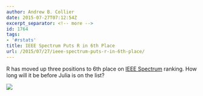 ```yaml
---
author: Andrew B. Collier
date: 2015-07-27T07:12:54Z
excerpt_separator: <!-- more -->
id: 1764
tags:
- '#rstats'
title: IEEE Spectrum Puts R in 6th Place
url: /2015/07/27/ieee-spectrum-puts-r-in-6th-place/
---
```


R has moved up three positions to 6th place on [IEEE Spectrum](http://spectrum.ieee.org/computing/software/the-2015-top-ten-programming-languages) ranking. How long will it be before Julia is on the list?

<!--more-->

<img src="{{ site.baseurl }}/static/img/2015/07/IEEE-Spectrum-2015.jpg">